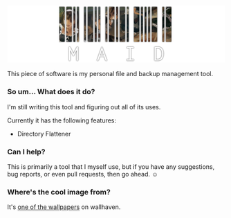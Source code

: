 ![](docs/header.png)

This piece of software is my personal file and backup management tool.

### So um... What does it do?

I'm still writing this tool and figuring out all of its uses.

Currently it has the following features:

- Directory Flattener

### Can I help?

This is primarily a tool that I myself use, but if you have any suggestions, bug reports, or even pull requests, then go ahead. :relaxed:

### Where's the cool image from?

It's [one of the wallpapers](https://wallhaven.cc/w/vm8dmp) on wallhaven.
